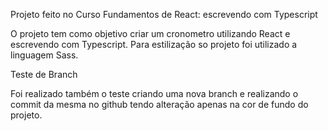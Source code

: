 Projeto feito no Curso Fundamentos de React: escrevendo com Typescript

O projeto tem como objetivo criar um cronometro utilizando React e escrevendo com Typescript. Para estilização so projeto foi utilizado a linguagem Sass.



Teste de Branch

Foi realizado também o teste criando uma nova branch e realizando o commit da mesma no github tendo alteração apenas na cor de fundo do projeto.
